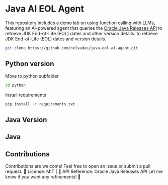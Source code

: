 # Java AI EOL Agent

This repository includes a demo lab on using function calling with LLMs, featuring an AI-powered agent that queries the [Oracle Java Releases API](https://docs.oracle.com/en-us/iaas/jms/doc/public-api-oracle-java-releases.html) to retrieve JDK End-of-Life (EOL) dates and other version details. 
to retrieve JDK End-of-Life (EOL) dates and version details.

```sh
git clone https://github.com/nelvadas/java-eol-ai-agent.git
```


## Python version

Move to python subfolder
```sh
cd python
```

Install requirements
```sh
pip install -r requirements.txt
````





## Java Version



##  Java



## Contributions
Contributions are welcome! Feel free to open an issue or submit a pull request.
🔗 License: MIT | 📜 API Reference: Oracle Java Releases API
Let me know if you want any refinements! 🚀